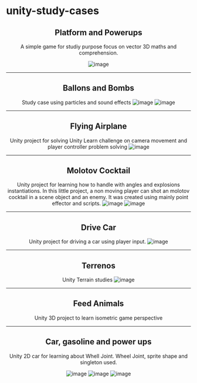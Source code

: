 # unity-study-cases

<div align="center">

## Platform and Powerups
A simple game for studiy purpose focus on vector 3D maths and comprehension.

![image](https://user-images.githubusercontent.com/14969618/176948476-505ad464-bd17-48d7-8efc-edd19fdddde9.png)

<hr>

## Ballons and Bombs
Study case using particles and sound effects
![image](https://user-images.githubusercontent.com/14969618/176948695-ce755c83-3504-4824-88bc-d13b9b054bc8.png)
![image](https://user-images.githubusercontent.com/14969618/176948704-fb7dc6f6-fa4a-4cc9-aea2-2fbb2056fd66.png)

<hr>

## Flying Airplane
Unity project for solving Unity Learn challenge on camera movement and player controller problem solving
![image](https://user-images.githubusercontent.com/14969618/176948955-c4128d38-3295-4966-b24a-5a165c67aab2.png)

<hr>

## Molotov Cocktail
Unity project for learning how to handle with angles and explosions instantiations. In this little project, a non moving player can shot an molotov cocktail in a scene object and an enemy. It was created using mainly point effector and scripts. 
![image](https://user-images.githubusercontent.com/14969618/183683028-7ac25b6d-7121-4ba1-b7d7-a7fd167caa2d.png)
![image](https://user-images.githubusercontent.com/14969618/183683220-2158d9d7-879e-4f31-81c5-5f7c005525da.png)

<hr>

## Drive Car
Unity project for driving a car using player input.
![image](https://user-images.githubusercontent.com/14969618/176949094-b630ffb9-6c2d-4478-b6eb-57e82707b4b3.png)

<hr>

## Terrenos
Unity Terrain studies
![image](https://user-images.githubusercontent.com/14969618/176949198-e5fa2259-1101-4688-947f-9051bdbf4cf9.png)

<hr>

## Feed Animals
Unity 3D project to learn isometric game perspective

<hr>

## Car, gasoline and power ups
Unity 2D car for learning about Whell Joint. Wheel Joint, sprite shape and singleton used.

![image](https://user-images.githubusercontent.com/14969618/180012465-baabfad6-e19b-452f-9130-9197160824a0.png)
![image](https://user-images.githubusercontent.com/14969618/180012611-73582450-d69f-4ddb-873e-adface85898c.png)
![image](https://user-images.githubusercontent.com/14969618/180012701-deee1f3f-c111-47d6-acb2-0b7946e0fc1a.png)

</div>
